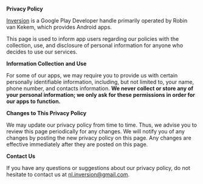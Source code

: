 **Privacy Policy**

[Inversion](https://play.google.com/store/apps/developer?id=Inversion) is a Google Play Developer handle primarily operated by Robin van Kekem, which provides Android apps.

This page is used to inform app users regarding our policies with the collection, use, and disclosure of personal information for anyone who decides to use our services.

**Information Collection and Use**

For some of our apps, we may require you to provide us with certain personally identifiable information, including, but not limited to, your name, phone number, and contacts information. **We never collect or store any of your personal information; we only ask for these permissions in order for our apps to function.**

**Changes to This Privacy Policy**

We may update our privacy policy from time to time. Thus, we advise you to review this page periodically for any changes. We will notify you of any changes by posting the new privacy policy on this page. Any changes are effective immediately after they are posted on this page.

**Contact Us**

If you have any questions or suggestions about our privacy policy, do not hesitate to contact us at nl.inversion@gmail.com.
